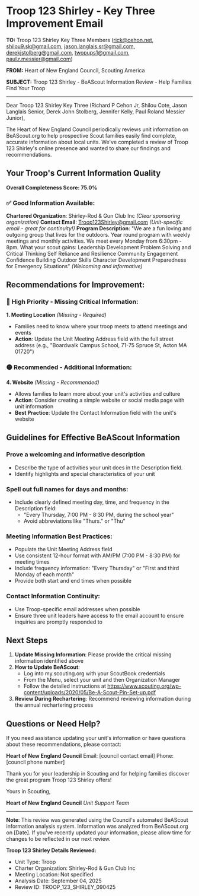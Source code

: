 # Troop 123 Shirley - Key Three Improvement Email

**TO:** Troop 123 Shirley Key Three Members (rick@cehon.net, shilou9.sk@gmail.com, jason.langlais.sr@gmail.com, derekjstolberg@gmail.com, twopups1@gmail.com, paul.r.messier@gmail.com)

**FROM:** Heart of New England Council, Scouting America

**SUBJECT:** Troop 123 Shirley - BeAScout Information Review - Help Families Find Your Troop

---

Dear Troop 123 Shirley Key Three (Richard P Cehon Jr, Shilou  Cote, Jason  Langlais Senior, Derek John Stolberg, Jennifer Kelly, Paul Roland Messier Junior),

The Heart of New England Council periodically reviews unit information on BeAScout.org to help prospective Scout families easily find complete, accurate information about local units. We've completed a review of Troop 123 Shirley's online presence and wanted to share our findings and recommendations.

## Your Troop's Current Information Quality

**Overall Completeness Score: 75.0%**

### ✅ **Good Information Available:**
**Chartered Organization**: Shirley-Rod & Gun Club Inc *(Clear sponsoring organization)*
**Contact Email**: Troop123Shirley@gmail.com *(Unit-specific email - great for continuity!)*
**Program Description**: "We are a fun loving and outgoing group that lives for the outdoors. Year round program with weekly meetings and monthly activities. We meet every Monday from 6:30pm - 8pm. What your scout gains: Leadership Development Problem Solving and Critical Thinking Self Reliance and Resilience Community Engagement Confidence Building Outdoor Skills Character Development Preparedness for Emergency Situations" *(Welcoming and informative)*

## Recommendations for Improvement:

### 🔴 **High Priority - Missing Critical Information:**

**1. Meeting Location** *(Missing - Required)*
- Families need to know where your troop meets to attend meetings and events
- **Action**: Update the Unit Meeting Address field with the full street address (e.g., "Boardwalk Campus School, 71-75 Spruce St, Acton MA 01720")

### 🟡 **Recommended - Additional Information:**

**4. Website** *(Missing - Recommended)*
- Allows families to learn more about your unit's activities and culture
- **Action**: Consider creating a simple website or social media page with unit information
- **Best Practice**: Update the Contact Information field with the unit's website

## Guidelines for Effective BeAScout Information

### **Prove a welcoming and informative description**
- Describe the type of activities your unit does in the Description field.
- Identify highlights and special characteristics of your unit

### **Spell out full names for days and months:**
- Include clearly defined meeting day, time, and frequency in the Description field:
  - "Every Thursday, 7:00 PM - 8:30 PM, during the school year"
  - Avoid abbreviations like "Thurs." or "Thu"

### **Meeting Information Best Practices:**
- Populate the Unit Meeting Address field
- Use consistent 12-hour format with AM/PM (7:00 PM - 8:30 PM) for meeting times
- Include frequency information: "Every Thursday" or "First and third Monday of each month"
- Provide both start and end times when possible

### **Contact Information Continuity:**
- Use Troop-specific email addresses when possible
- Ensure three unit leaders have access to the email account to ensure inquiries are promptly responded to

## Next Steps

1. **Update Missing Information**: Please provide the critical missing information identified above
2. **How to Update BeAScout**: 
   - Log into my.scouting.org with your ScoutBook credentials
   - From the Menu, select your unit and then Organization Manager
   - Follow the detailed instructions at
     https://www.scouting.org/wp-content/uploads/2020/05/Be-A-Scout-Pin-Set-up.pdf
3. **Review During Rechartering**: Recommend reviewing information during the annual rechartering process

## Questions or Need Help?

If you need assistance updating your unit's information or have questions about these recommendations, please contact:

**Heart of New England Council**
Email: [council contact email]
Phone: [council phone number]

Thank you for your leadership in Scouting and for helping families discover the great program Troop 123 Shirley offers!

Yours in Scouting,

**Heart of New England Council**
*Unit Support Team*

---

**Note**: This review was generated using the Council's automated BeAScout information analysis system. Information was analyzed from BeAScout.org on [Date]. If you've recently updated your information, please allow time for changes to be reflected in our next review.

**Troop 123 Shirley Details Reviewed:**
- Unit Type: Troop
- Charter Organization: Shirley-Rod & Gun Club Inc
- Meeting Location: Not specified
- Analysis Date: September 04, 2025
- Review ID: TROOP_123_SHIRLEY_090425